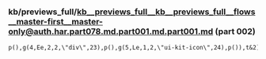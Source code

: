 ### kb/previews_full/kb__previews_full__kb__previews_full__flows__master-first__master-only@auth.har.part078.md.part001.md.part001.md (part 002)

```md
p(),g(4,Ee,2,2,\"div\",23),p(),g(5,Le,1,2,\"ui-kit-icon\",24),p()),t&2){let a=m();c(),R(\"crop-record-card-block\",a.addre
```

```
